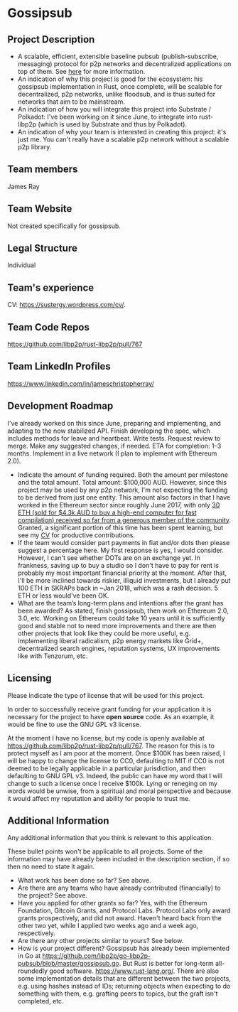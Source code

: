 # Gossipsub

## Project Description

* A scalable, efficient, extensible baseline pubsub (publish-subscribe, messaging) protocol for p2p networks and decentralized applications on top of them. See [here](https://github.com/libp2p/rust-libp2p/pull/767) for more information.
* An indication of why this project is good for the ecosystem: his gossipsub implementation in Rust, once complete, will be scalable for decentralized, p2p networks, unlike floodsub, and is thus suited for networks that aim to be mainstream.
* An indication of how you will integrate this project into Substrate / Polkadot: I've been working on it since June, to integrate into rust-libp2p (which is used by Substrate and thus by Polkadot).
* An indication of why your team is interested in creating this project: it's just me. You can't really have a scalable p2p network without a scalable p2p library.

## Team members
James Ray

## Team Website	
Not created specifically for gossipsub.

## Legal Structure 
Individual

## Team's experience
CV: https://sustergy.wordpress.com/cv/.

## Team Code Repos
https://github.com/libp2p/rust-libp2p/pull/767

## Team LinkedIn Profiles
https://www.linkedin.com/in/jameschristopherray/

## Development Roadmap
I've already worked on this since June, preparing and implementing, and adapting to the now stabilized API. Finish developing the spec, which includes methods for leave and heartbeat. Write tests. Request review to merge. Make any suggested changes, if needed. ETA for completion: 1–3 months. Implement in a live network (I plan to implement with Ethereum 2.0).
* Indicate the amount of funding required. Both the amount per milestone and the total amount. Total amount: $100,000 AUD. However, since this project may be used by any p2p network, I'm not expecting the funding to be derived from just one entity. This amount also factors in that I have worked in the Ethereum sector since roughly June 2017, with only [30 ETH (sold for $4.3k AUD to buy a high-end computer for fast compilation) received so far from a generous member of the community](https://twitter.com/peterk/status/1089689124989210626). Granted, a significant portion of this time has been spent learning, but see my [CV](https://sustergy.wordpress.com/cv/) for productive contributions.
* If the team would consider part payments in fiat and/or dots then please suggest a percentage here. My first response is yes, I would consider. However, I can't see whether DOTs are on an exchange yet. In frankness, saving up to buy a studio so I don't have to pay for rent is probably my most important financial priority at the moment. After that, I'll be more inclined towards riskier, illiquid investments, but I already put 100 ETH in SKRAPs back in ~Jan 2018, which was a rash decision. 5 ETH or less would've been OK.
* What are the team’s long-term plans and intentions after the grant has been awarded? As stated, finish gossipsub, then work on Ethereum 2.0, 3.0, etc. Working on Ethereum could take 10 years until it is sufficiently good and stable not to need more improvements and there are then other projects that look like they could be more useful, e.g. implementing liberal radicalism, p2p energy markets like Grid+, decentralized search engines, reputation systems, UX improvements like with Tenzorum, etc.

## Licensing
Please indicate the type of license that will be used for this project.

In order to successfully receive grant funding for your application it is necessary for the project to have **open source** code. As an example, it would be fine to use the GNU GPL v3 license.

At the moment I have no license, but my code is openly available at https://github.com/libp2p/rust-libp2p/pull/767. The reason for this is to protect myself as I am poor at the moment. Once $100K has been raised, I will be happy to change the license to CC0, defaulting to MIT if CC0 is not deemed to be legally applicable in a particular jurisdiction, and then defaulting to GNU GPL v3. Indeed, the public can have my word that I will change to such a license once I receive $100k. Lying or reneging on my words would be unwise, from a spiritual and moral perspective and because it would affect my reputation and ability for people to trust me.

## Additional Information
Any additional information that you think is relevant to this application.

These bullet points won't be applicable to all projects. Some of the information may have already been included in the description section, if so then no need to state it again.

* What work has been done so far? See above.
* Are there are any teams who have already contributed (financially) to the project? See above.
* Have you applied for other grants so far? Yes, with the Ethereum Foundation, Gitcoin Grants, and Protocol Labs. Protocol Labs only award grants prospectively, and did not award. Haven't heard back from the other two yet, while I applied two weeks ago and a week ago, respectively.
* Are there any other projects similar to yours? See below.
* How is your project different? Gossipsub has already been implemented in Go at https://github.com/libp2p/go-libp2p-pubsub/blob/master/gossipsub.go. But Rust is better for long-term all-roundedly good software. https://www.rust-lang.org/. There are also some implementation details that are different between the two projects, e.g. using hashes instead of IDs; returning objects when expecting to do something with them, e.g. grafting peers to topics, but the graft isn't completed, etc.
